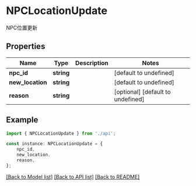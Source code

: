 # NPCLocationUpdate

NPC位置更新

## Properties

Name | Type | Description | Notes
------------ | ------------- | ------------- | -------------
**npc_id** | **string** |  | [default to undefined]
**new_location** | **string** |  | [default to undefined]
**reason** | **string** |  | [optional] [default to undefined]

## Example

```typescript
import { NPCLocationUpdate } from './api';

const instance: NPCLocationUpdate = {
    npc_id,
    new_location,
    reason,
};
```

[[Back to Model list]](../README.md#documentation-for-models) [[Back to API list]](../README.md#documentation-for-api-endpoints) [[Back to README]](../README.md)
